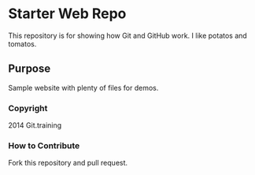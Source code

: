 # Starter Web Repo

This repository is for showing how Git and GitHub work.
I like potatos and tomatos.

## Purpose

Sample website with plenty of files for demos.

### Copyright

2014 Git.training

### How to Contribute

Fork this repository and pull request.